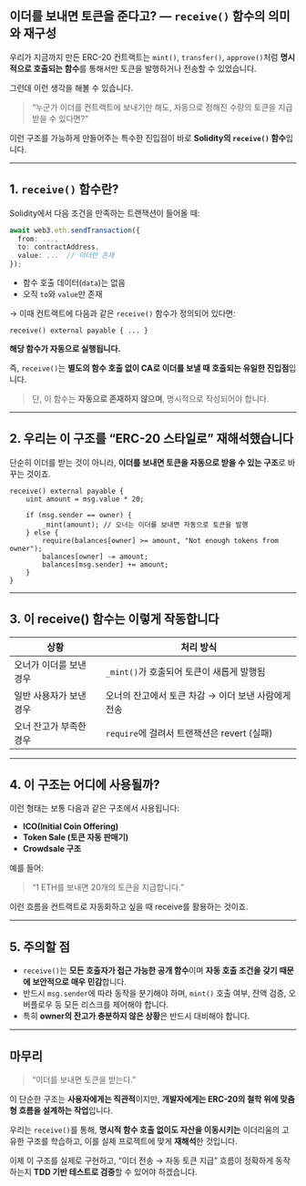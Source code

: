 ## 이더를 보내면 토큰을 준다고? — `receive()` 함수의 의미와 재구성

우리가 지금까지 만든 ERC-20 컨트랙트는
`mint()`, `transfer()`, `approve()`처럼 **명시적으로 호출되는 함수**를 통해서만 토큰을 발행하거나 전송할 수 있었습니다.

그런데 이런 생각을 해볼 수 있습니다.

> “누군가 이더를 컨트랙트에 보내기만 해도,
> 자동으로 정해진 수량의 토큰을 지급받을 수 있다면?”

이런 구조를 가능하게 만들어주는 특수한 진입점이 바로 **Solidity의 `receive()` 함수**입니다.

---

## 1. `receive()` 함수란?

Solidity에서 다음 조건을 만족하는 트랜잭션이 들어올 때:

```ts
await web3.eth.sendTransaction({
  from: ...,
  to: contractAddress,
  value: ...  // 이더만 존재
});
```

- 함수 호출 데이터(`data`)는 없음
- 오직 `to`와 `value`만 존재

→ 이때 컨트랙트에 다음과 같은 `receive()` 함수가 정의되어 있다면:

```solidity
receive() external payable { ... }
```

**해당 함수가 자동으로 실행됩니다.**

즉, `receive()`는 **별도의 함수 호출 없이 CA로 이더를 보낼 때 호출되는 유일한 진입점**입니다.

> 단, 이 함수는 **자동으로 존재하지 않으며**, 명시적으로 작성되어야 합니다.

---

## 2. 우리는 이 구조를 “ERC-20 스타일로” 재해석했습니다

단순히 이더를 받는 것이 아니라,
**이더를 보내면 토큰을 자동으로 받을 수 있는 구조**로 바꾸는 것이죠.

```solidity
receive() external payable {
    uint amount = msg.value * 20;

    if (msg.sender == owner) {
        _mint(amount); // 오너는 이더를 보내면 자동으로 토큰을 발행
    } else {
        require(balances[owner] >= amount, "Not enough tokens from owner");
        balances[owner] -= amount;
        balances[msg.sender] += amount;
    }
}
```

---

## 3. 이 receive() 함수는 이렇게 작동합니다

| 상황                    | 처리 방식                                           |
| ----------------------- | --------------------------------------------------- |
| 오너가 이더를 보낸 경우 | `_mint()`가 호출되어 토큰이 새롭게 발행됨           |
| 일반 사용자가 보낸 경우 | 오너의 잔고에서 토큰 차감 → 이더 보낸 사람에게 전송 |
| 오너 잔고가 부족한 경우 | `require`에 걸려서 트랜잭션은 revert (실패)         |

---

## 4. 이 구조는 어디에 사용될까?

이런 형태는 보통 다음과 같은 구조에서 사용됩니다:

- **ICO(Initial Coin Offering)**
- **Token Sale (토큰 자동 판매기)**
- **Crowdsale 구조**

예를 들어:

> “1 ETH를 보내면 20개의 토큰을 지급합니다.”

이런 흐름을 컨트랙트로 자동화하고 싶을 때 receive를 활용하는 것이죠.

---

## 5. 주의할 점

- `receive()`는 **모든 호출자가 접근 가능한 공개 함수**이며
  **자동 호출 조건을 갖기 때문에 보안적으로 매우 민감**합니다.
- 반드시 `msg.sender`에 따라 동작을 분기해야 하며,
  `mint()` 호출 여부, 잔액 검증, 오버플로우 등 모든 리스크를 제어해야 합니다.
- 특히 **owner의 잔고가 충분하지 않은 상황**은 반드시 대비해야 합니다.

---

## 마무리

> “이더를 보내면 토큰을 받는다.”

이 단순한 구조는 **사용자에게는 직관적**이지만,
**개발자에게는 ERC-20의 철학 위에 맞춤형 흐름을 설계하는 작업**입니다.

우리는 `receive()`를 통해, **명시적 함수 호출 없이도 자산을 이동시키는**
이더리움의 고유한 구조를 학습하고, 이를 실제 프로젝트에 맞게 **재해석**한 것입니다.

이제 이 구조를 실제로 구현하고,
“이더 전송 → 자동 토큰 지급” 흐름이 정확하게 동작하는지 **TDD 기반 테스트로 검증**할 수 있어야 하겠습니다.
